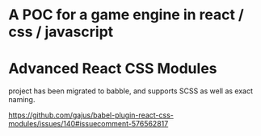 # A POC for a game engine in react / css / javascript

# Advanced React CSS Modules
project has been migrated to babble, and supports SCSS as well as exact naming.

https://github.com/gajus/babel-plugin-react-css-modules/issues/140#issuecomment-576562817